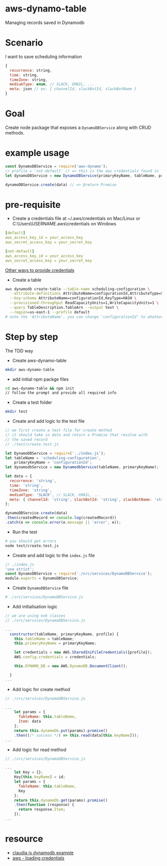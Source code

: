 <!--
@Author: mars
@Date:   2016-12-26T18:36:41-05:00
@Last modified by:   mars
@Last modified time: 2016-12-26T19:38:44-05:00
-->
# aws-dynamo-table
Managing records saved in Dynamodb

# Scenario
I want to save scheduling information
```javascript
{
  recurrence: string,
  time: string,
  timeZone: string,
  mediumType: enum, // SLACK, GMAIL, ...
  meta: json // ex: { channelId, slackBotId, slackBotName }
}
```


# Goal
Create node package that exposes a `DynamoDBService` along with CRUD methods.

# example usage
```javascript
const DynamoDBService = require('aws-dynamo');
// profile = 'not-default' // => this is the aws credentials found in `.aws/credentials` file
let dynamoDBService = new DynamoDBService(primaryKeyName, tableName, profile);

dynamoDBService.create(data) // => @return Promise
```

# pre-requisite
* Create a credentials file at ~/.aws/credentials on Mac/Linux or C:\Users\USERNAME\.aws\credentials on Windows
```yml
[default]
aws_access_key_id = your_access_key
aws_secret_access_key = your_secret_key

[not-default]
aws_access_key_id = your_access_key
aws_secret_access_key = your_secret_key
```

[Other ways to provide credentials](http://docs.aws.amazon.com/sdk-for-javascript/v2/developer-guide/setting-credentials-node.html)

* Create a table 
```sh
aws dynamodb create-table --table-name scheduling-configuration \
  --attribute-definitions AttributeName=configurationId,AttributeType=S \
  --key-schema AttributeName=configurationId,KeyType=HASH \
  --provisioned-throughput ReadCapacityUnits=1,WriteCapacityUnits=1 \
  --query TableDescription.TableArn --output text \
  --region=us-east-1 --profile default
# note the 'AttributeName', you can change 'configurationId' to whatever you want 
```


# Step by step 
The TDD way

* Create aws-dynamo-table
```sh
mkdir aws-dynamo-table
```

* add initial npm packge files
```sh
cd aws-dynamo-table && npm init
// follow the prompt and provide all required info
```

* Create a test folder
```sh
mkdir test
```

* Create and add logic to the test file
```javascript
// we first create a test file for create method
// it should take in data and return a Promise that resolve with 
// the saved record
// ./test/create.test.js 

let DynamoDBService = require('../index.js');
let tableName = 'scheduling-configuration',
    primaryKeyName = 'configurationId';
let dynamodbService = new DynamodbService(tableName, primaryKeyName);

let data = {
  recurrence: 'string',
  time: 'string',
  timeZone: 'string',
  mediumType: 'SLACK', // SLACK, GMAIL, ...
  meta: { channelId: 'string', slackBotId: 'string', slackBotName: 'string' }
};

dynamoDBService.create(data)
.then(createdRecord => console.log(createdRecord))
.catch(e => console.error(e.message || 'error', e));
```

* Run the test 
```sh 
# you should get errors
node test/create.test.js
```

* Create and add logic to the `index.js` file
```javascript
// ./index.js
'use strict';
const DynamoDBService = require('./src/services/DynamoDBService');
module.exports = DynamoDBService;
```

* Create `DynamoDBService` file
```sh
# ./src/services/DynamoDBService.js
```

* Add initialisation logic
```javascript
// we are using es6 classes
// ./src/services/DynamoDBService.js

...
  constructor(tableName, primaryKeyName, profile) {
    this.tableName = tableName;
    this.primaryKeyName = primaryKeyName;

    let credentials = new AWS.SharedIniFileCredentials({profile});
    AWS.config.credentials = credentials;

    this.DYNAMO_DB = new AWS.DynamoDB.DocumentClient();

  }
...

```

* Add logic for create method
```javascript
// ./src/services/DynamoDBService.js

...
    let params = {
      TableName: this.tableName,
      Item: data
    };
    return this.dynamoDb.put(params).promise()
    .then((/* success */) => this.read(data[this.keyName]));
...

```

* Add logic for read method
```javascript
// ./src/services/DynamoDBService.js

...
    let Key = {};
    Key[this.keyName] = id;
    let params = {
      TableName: this.tableName,
      Key
    };
    return this.dynamoDb.get(params).promise()
    .then(function (response) {
      return response.Item;
    });
...

```

# resource
* [claudia js dynamodb example](https://github.com/claudiajs/example-projects/tree/master/dynamodb-example)
* [aws - loading credentials](http://docs.aws.amazon.com/sdk-for-javascript/v2/developer-guide/loading-node-credentials-shared.html)
